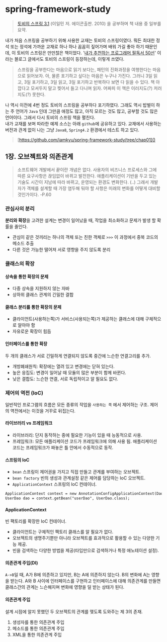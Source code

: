 # spring-framework-study

> [토비의 스프링 3.1](http://book.naver.com/bookdb/book_detail.nhn?bid=7006516) (이일민 저. 에이콘출판. 2010) 을 공부하며 책 내용 중 일부를 요약.

내가 처음 스프링을 공부하기 위해 사용한 교재는 토비의 스프링이였다. 뭐든 최대한 정석 또는 정석에 가까운 교재로 하나 하나 꼼꼼히 짚어가며 배워 가길 좋아 하기 때문인데, 이 토비의 스프링은 만만찮은 책이었다. '[내가 추천하는 프로그래머 필독서 50선](http://www.sangkon.com/2016/02/10/good_books_for_dev/)' 이라는 블로그 글에서도 토비의 스프링이 등장하는데, 이렇게 쓰였다.

> 스프링을 공부한다는 마음으로 읽기 보다는, 패턴의 진화과정을 여행한다는 마음으로 읽어보자. 아, 물론 포기하고 싶다는 마음은 누구나 가진다. 그러니 3일 읽고, 3일 포기하고, 3일 읽고, 3일 포기하고 반복하다 보면 다 읽을 수 있다. 책 아깝다고 모셔두지 말고 찢어서 들고 다니며 읽자. 어짜피 이 책은 이러지도(?) 저러지도(?) 못한다.

나 역시 이전에 4번 정도 토비의 스프링을 공부하다 포기하였다. 그래도 역시 밥벌이 하는 주 언어가 `Java` 인데 그만큼 애정도 많고, 아직 모르는 것도 많고, 공부할 것도 많은 언어이다. 그래서 다시 토비의 스프링 책을 펼친다. <br>내가 교재를 보며 따라한 예제 소스는 아래 `github`에 공유하고 있다. 교재에서 사용하는 버전과 관계 없이 나는 그냥 `Java8`, `Spring4.2` 환경에서 테스트 하고 있다.

> [https://github.com/iamkyu/spring-framework-study/tree/chap01]()

## 1장. 오브젝트와 의존관계

>소프트웨어 개발에서 끝이란 개념은 없다. 사용자의 비즈니스 프로세스와 그에 따른 요구사항은 끊임없이 바뀌고 발전한다. 애플리케이션이 기반을 두고 있는 기술도 시간이 지남에 따라 바뀌고, 운영되는 환경도 변화한다. (..) 그래서 개발자가 객체를 설계할 때 가장 염두해 둬야 할 사항은 미래의 변화를 어떻게 대비할 것인가이다. -P.60

### 관심사의 분리

**분리와 확장**을 고려한 설계는 변경이 일어났을 때, 작업을 최소화하고 문제가 발생 할 확률을 줄인다.

- 관심이 같은 것끼리는 하나의 객체 또는 친한 객체로 `>>>` 이 과정에서 중복 코드의 메소드 추출
- 다른 것은 가능한 떨어져 서로 영향을 주지 않도록 분리

### 클래스의 확장

#### 상속을 통한 확장의 문제

- 다중 상속을 지원하지 않는 자바
- 상하위 클래스 관계의 긴밀한 결합

#### 클래스 분리를 통한 확장의 문제

- 클라이언트(사용하는쪽)가 서비스(사용되는쪽)가 제공하는 클래스에 대해 구체적으로 알아야 함
- 자유로운 확장이 힘듬

#### 인터페이스를 통한 확장

두 개의 클래스가 서로 긴밀하게 연결되지 않도록 중간에 느슨한 연결고리를 추가.

- 개방폐쇄원칙: 확장에는 열려 있고 변경에는 닫혀 있는다.
- 높은 응집도: 변경이 일어날 때 모듈의 많은 부분이 함께 바뀐다.
- 낮은 결합도: 느슨한 연결, 서로 독립적이고 알 필요도 없다.

### 제어의 역전 (IoC)

일반적인 프로그램의 흐름은 모든 종류의 작업을 `사용하는 쪽` 에서 제어하는 구조. 제어의 역전에서는 이것을 거꾸로 뒤집는다.

#### 라이브러리 vs 프레임워크

- 라이브러리: 단지 동작하는 중에 필요한 기능이 있을 때 능동적으로 사용.
- 프레임워크: 모든 애플리케이션 코드가 프레임워크에 의해 사용 됨. 애플리케이션 코드는 프레임워크가 짜놓은 틀 안에서 수동적으로 동작.

#### 스프링의 IoC

- `bean` 스프링이 제어권을 가지고 직접 만들고 관계를 부여하는 오브젝트.
- `bean factory` 빈의 생성과 관계설정 같은 제어를 담당하는 IoC 오브젝트.
- `ApplicationContext` 스프링의 IoC 컨테이너.

```xml
ApplicationContext context = new AnnotationConfigApplicationContext(DaoFactory.class);
UserDao dao = context.getBean("userDao", UserDao.class);
```

#### ApplicationContext

빈 팩토리를 확장한 IoC 컨테이너.

- 클라이언트는 구체적인 팩토리 클래스를 알 필요가 없다.
- 오브젝트의 생명주기뿐만 아니라 오브젝트를 효과적으로 활용할 수 있는 다양한 기능 제공.
- 빈을 검색하는 다양한 방법을 제공(타입만으로 검색하거나 특정 애노테이션 설정).

#### 의존관계 주입(DI)

`A->B`일 때, A가 B에 의존하고 있지만, B는 A에 의존하지 않는다. B의 변화에 A는 영향을 받는다. A와 B 사이에 인터페이스를 구현하고 인터페이스에 대해 의존관계를 만들면 클래스간의 관계는 느슨해지며 변화에 영향을 덜 받는 상태가 된다.

#### 의존관계 주입

설계 시점에 알지 못했던 두 오브젝트의 관계를 맺도록 도와주는 제 3의 존재.

1. 생성자를 통한 의존관계 주입
2. 메소드를 통한 의존관계 주입
3. XML을 통한 의존관계 주입